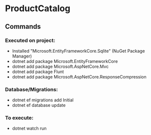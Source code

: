 # ProductCatalog


## Commands

### Executed on project:
- Installed "Microsoft.EntityFrameworkCore.Sqlite" (NuGet Package Manager)
- dotnet add package Microsoft.EntityFrameworkCore
- dotnet add package Microsoft.AspNetCore.Mvc
- dotnet add package Flunt
- dotnet add package Microsoft.AspNetCore.ResponseCompression


### Database/Migrations:
- dotnet ef migrations add Initial
- dotnet ef database update


### To execute:
- dotnet watch run
